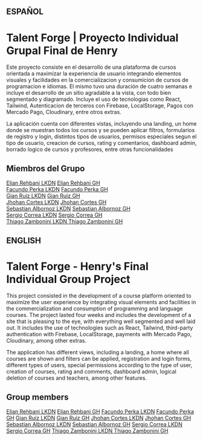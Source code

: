 ##
## ESPAÑOL
##

# Talent Forge | Proyecto Individual Grupal Final de Henry

Este proyecto consiste en el desarrollo de una plataforma de cursos orientada a maximizar la experiencia de usuario integrando elementos visuales y facilidades en la comercializacion y consumicion de cursos de programacion e idiomas. El mismo tuvo una duración de cuatro semanas e incluye el desarrollo de un sitio agradable a la vista, con todo bien segmentado y diagramado. Incluye el uso de tecnologias como React, Tailwind, Autenticacion de terceros con Firebase, LocalStorage, Pagos con Mercado Pago, Cloudinary, entre otros extras.

La aplicación cuenta con diferentes vistas, incluyendo una landing, un home donde se muestran todos los cursos y se pueden aplicar filtros, formularios de registro y login, distintos tipos de usuarios, permisos especiales segun el tipo de usuario, creacion de cursos, rating y comentarios, dashboard admin, borrado logico de cursos y profesores, entre otras funcionalidades

## Miembros del Grupo
[Elian Rehbani LKDN](https://www.linkedin.com/in/elián-rehbani-96113624b/) 
[Elian Rehbani GH](https://github.com/ERehbani)</br>
[Facundo Perka LKDN](https://www.linkedin.com/in/facuperka/)
[Facundo Perka GH](https://github.com/FacuPerka)</br>
[Gian Ruiz LKDN](https://www.linkedin.com/in/gian-carlo-ruiz-patiño-320270183/)
[Gian Ruiz GH](https://github.com/Giankrp)</br>
[Jhohan Cortes LKDN](https://www.linkedin.com/in/jhohan-cortes-a314a8213/)
[Jhohan Cortes GH](https://github.com/JhohanCortes)</br>
[Sebastian Albornoz LKDN](https://www.linkedin.com/in/sebastian-albornoz-126b90237/)
[Sebastian Albornoz GH](https://github.com/Shakkus) </br>
[Sergio Correa LKDN](https://www.linkedin.com/in/sergio-correa-a85563267/)
[Sergio Correa GH](https://github.com/SergioFCorrea)</br>
[Thiago Zambonini LKDN ](https://www.linkedin.com/in/thiago-zambonini-2a279a239/)
[Thiago Zambonini GH ](https://www.linkedin.com/in/thiago-zambonini-2a279a239/)</br>

##
## ENGLISH
##

# Talent Forge - Henry's Final Individual Group Project

This project consisted in the development of a course platform oriented to maximize the user experience by integrating visual elements and facilities in the commercialization and consumption of programming and language courses. The project lasted four weeks and includes the development of a site that is pleasing to the eye, with everything well segmented and well laid out. It includes the use of technologies such as React, Tailwind, third-party authentication with Firebase, LocalStorage, payments with Mercado Pago, Cloudinary, among other extras.

The application has different views, including a landing, a home where all courses are shown and filters can be applied, registration and login forms, different types of users, special permissions according to the type of user, creation of courses, rating and comments, dashboard admin, logical deletion of courses and teachers, among other features.

## Group members
[Elian Rehbani LKDN](https://www.linkedin.com/in/elián-rehbani-96113624b/)
[Elian Rehbani GH](https://github.com/ERehbani)
[Facundo Perka LKDN](https://www.linkedin.com/in/facuperka/)
[Facundo Perka GH](https://github.com/FacuPerka)
[Gian Ruiz LKDN](https://www.linkedin.com/in/gian-carlo-ruiz-patiño-320270183/)
[Gian Ruiz GH](https://github.com/Giankrp)
[Jhohan Cortes LKDN](https://www.linkedin.com/in/jhohan-cortes-a314a8213/)
[Jhohan Cortes GH](https://github.com/JhohanCortes)
[Sebastian Albornoz LKDN](https://www.linkedin.com/in/sebastian-albornoz-126b90237/)
[Sebastian Albornoz GH](https://github.com/Shakkus) 
[Sergio Correa LKDN](https://www.linkedin.com/in/sergio-correa-a85563267/)
[Sergio Correa GH](https://github.com/SergioFCorrea)
[Thiago Zambonini LKDN ](https://www.linkedin.com/in/thiago-zambonini-2a279a239/)
[Thiago Zambonini GH ](https://www.linkedin.com/in/thiago-zambonini-2a279a239/)
